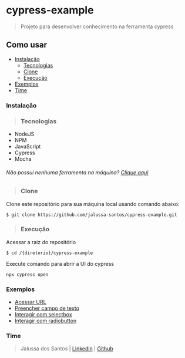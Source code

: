# cypress-example
> Projeto para desenvolver conhecimento na ferramenta cypress

## Como usar
* [Instalação](https://github.com/jalussa-santos/cypress-example/blob/main/README.md#Instalação)
    * [Tecnologias](https://github.com/jalussa-santos/cypress-example/blob/main/README.md#Tecnologias)
    * [Clone](https://github.com/jalussa-santos/cypress-example/blob/main/README.md#Clone)
    * [Execução](https://github.com/jalussa-santos/cypress-example/blob/main/README.md#Execução)
* [Exemplos](https://github.com/jalussa-santos/cypress-example/blob/main/README.md#Exemplos)   
* [Time](https://github.com/jalussa-santos/cypress-example/blob/main/README.md#Time)

### Instalação

>### Tecnologias
* NodeJS
* NPM
* JavaScript
* Cypress
* Mocha

###### Não possui nenhuma ferramenta na máquina? [Clique aqui](https://github.com/jalussa-santos/cypress-example/wiki/Aprendizados-do-n%C3%ADvel-b%C3%A1sico#tecnologias-para-execu%C3%A7%C3%A3o-do-cypress)

>### Clone

Clone este repositório para sua máquina local usando comando abaixo:


```
$ git clone https://github.com/jalussa-santos/cypress-example.git
```

>### Execução

Acessar a raiz do repositório
```
$ cd /{diretorio}/cypress-example
```

Execute comando para abrir a UI do cypress
```
npx cypress open
```

### Exemplos

* [Acessar URL](https://github.com/jalussa-santos/cypress-example/issues/3)
* [Preencher campo de texto](https://github.com/jalussa-santos/cypress-example/issues/4)
* [Interagir com selectbox](https://github.com/jalussa-santos/cypress-example/issues/5)
* [Interagir com radiobutton](https://github.com/jalussa-santos/cypress-example/issues/6)

### Time

> Jalussa dos Santos | [Linkedin](https://www.linkedin.com/in/jalussa/) | [Github](https://github.com/jalussa-santos)